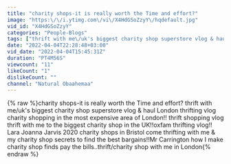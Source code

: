 ```yaml
---
title: "charity shops-it is really worth the Time and effort?"
image: "https:\/\/i.ytimg.com\/vi\/X4HdGSoZzyY\/hqdefault.jpg"
vid_id: "X4HdGSoZzyY"
categories: "People-Blogs"
tags: ["thrift with me\/uk's biggest charity shop superstore vlog & haul","London thrifting vlog","charity shopping in the most expensive area of London!! thrift shopping vlog"]
date: "2022-04-04T22:28:48+03:00"
vid_date: "2022-04-04T15:45:31Z"
duration: "PT4M56S"
viewcount: "11"
likeCount: "1"
dislikeCount: ""
channel: "Natural Obaahemaa"
---
```

{% raw %}charity shops-it is really worth the Time and effort? thrift with me/uk's biggest charity shop superstore vlog & haul London thrifting vlog charity shopping in the most expensive area of London!! thrift shopping vlog thrift with me to the biggest charity shop in the UK!!oxfam thrifting vlog!! Lara Joanna Jarvis 2020 charity shops in Bristol come thrifting with me & my charity shop secrets to find the best bargains!!Mr Carrington how I make charity shop finds pay the bills..thrift/charity shop with me in London{% endraw %}
